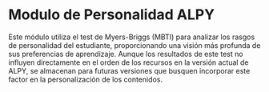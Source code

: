 # Modulo de Personalidad ALPY

Este módulo utiliza el test de Myers-Briggs (MBTI) para analizar los rasgos de personalidad del estudiante, proporcionando una visión más profunda de sus preferencias de aprendizaje. Aunque los resultados de este test no influyen directamente en el orden de los recursos en la versión actual de ALPY, se almacenan para futuras versiones que busquen incorporar este factor en la personalización de los contenidos.
